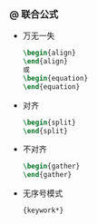 ### @ 联合公式

- 万无一失

  ```latex
  \begin{align}
  \end{align}
  或
  \begin{equation}
  \end{equation}
  ```

- 对齐

  ```latex
  \begin{split}
  \end{split}
  ```

- 不对齐

  ```latex
  \begin{gather}
  \end{gather}
  ```

- 无序号模式

  ```latex
  {keywork*}
  ```

  
